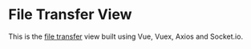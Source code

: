 # File Transfer View

This is the [file transfer](https://github.com/Joiy908/file_transfer_py) view built using Vue, Vuex, Axios and Socket.io.
